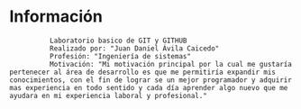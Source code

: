 # Información
              Laboratorio basico de GIT y GITHUB
              Realizado por: "Juan Daniel Ávila Caicedo"
              Profesión: "Ingeniería de sistemas"
              Motivación: "Mi motivación principal por la cual me gustaría pertenecer al área de desarrollo es que me permitiría expandir mis conocimientos, con el fin de lograr se un mejor programador y adquirir mas experiencia en todo sentido y cada día aprender algo nuevo que me ayudara en mi experiencia laboral y profesional."